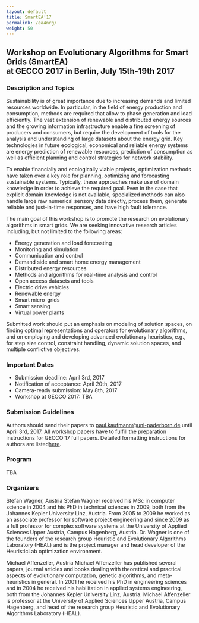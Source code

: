 ```yaml
---
layout: default
title: SmartEA'17
permalink: /ea4nrg/
weight: 50
---
```

<h2><b>Workshop on Evolutionary Algorithms for Smart Grids (SmartEA)<br>at ​GECCO 2017 in Berlin, July 15th-19th 2017</b></h2>

<h3><b>Description and Topics</b></h3>

Sustainability is of great importance due to increasing demands and limited resources worldwide. In particular, in the field of energy production and consumption, methods are required that allow to phase generation and load efficiently. The vast extension of renewable and distributed energy sources and the growing information infrastructure enable a fine screening of producers and consumers, but require the development of tools for the analysis and understanding of large datasets about the energy grid. Key technologies in future ecological, economical and reliable energy systems are energy prediction of renewable resources, prediction of consumption as well as efficient planning and control strategies for network stability.

To enable financially and ecologically viable projects, optimization methods have taken over a key role for planning, optimizing and forecasting sustainable systems. Typically, these approaches make use of domain knowledge in order to achieve the required goal. Even in the case that explicit domain knowledge is not available, specialized methods can also handle large raw numerical sensory data directly, process them, generate reliable and just-in-time responses, and have high fault tolerance.

The main goal of this workshop is to promote the research on evolutionary algorithms in smart grids. We are seeking innovative research articles including, but not limited to the following areas:

- Energy generation and load forecasting
- Monitoring and simulation 
- Communication and control
- Demand side and smart home energy management
- Distributed energy resources
- Methods and algorithms for real-time analysis and control
- Open access datasets and tools
- Electric drive vehicles
- Renewable energy
- Smart micro-grids
- Smart sensing
- Virtual power plants

Submitted work should put an emphasis on modeling of solution spaces, on finding optimal representations and operators for evolutionary algorithms, and on employing and developing advanced evolutionary heuristics, e.g., for step size control, constraint handling, dynamic solution spaces, and multiple conflictive objectives.


<h3><b>Important Dates</b></h3>

- Submission deadline: 	April 3rd, 2017
- Notification of acceptance: 	April 20th, 2017
- Camera-ready submission: 	May 8th, 2017
- Workshop at ​GECCO 2017: 	TBA

<h3><b>Submission Guidelines</b></h3>

Authors should send their papers to paul.kaufmann@uni-paderborn.de until April 3rd, 2017. All workshop papers have to fulfill the preparation instructions for GECCO'17 full papers. Detailed formatting instructions for authors are listed ​<a href="http://gecco-2017.sigevo.org/index.html/Call+for+Papers">here</a>.

<h3><b>Program</b></h3>

TBA

<h3><b>Organizers</b></h3>

​Stefan Wagner, Austria
Stefan Wagner received his MSc in computer science in 2004 and his PhD in technical sciences in 2009, both from the Johannes Kepler University Linz, Austria. From 2005 to 2009 he worked as an associate professor for software project engineering and since 2009 as a full professor for complex software systems at the University of Applied Sciences Upper Austria, Campus Hagenberg, Austria. Dr. Wagner is one of the founders of the research group Heuristic and Evolutionary Algorithms Laboratory (HEAL) and is the project manager and head developer of the HeuristicLab optimization environment.

​Michael Affenzeller, Austria
Michael Affenzeller has published several papers, journal articles and books dealing with theoretical and practical aspects of evolutionary computation, genetic algorithms, and meta-heuristics in general. In 2001 he received his PhD in engineering sciences and in 2004 he received his habilitation in applied systems engineering, both from the Johannes Kepler University Linz, Austria. Michael Affenzeller is professor at the University of Applied Sciences Upper Austria, Campus Hagenberg, and head of the research group Heuristic and Evolutionary Algorithms Laboratory (HEAL). 

